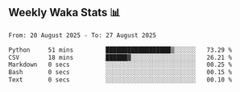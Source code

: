 ## Weekly Waka Stats 📊
<!--START_SECTION:waka-->

```txt
From: 20 August 2025 - To: 27 August 2025

Python     51 mins         ██████████████████▒░░░░░░   73.29 %
CSV        18 mins         ██████▓░░░░░░░░░░░░░░░░░░   26.21 %
Markdown   0 secs          ░░░░░░░░░░░░░░░░░░░░░░░░░   00.25 %
Bash       0 secs          ░░░░░░░░░░░░░░░░░░░░░░░░░   00.15 %
Text       0 secs          ░░░░░░░░░░░░░░░░░░░░░░░░░   00.10 %
```

<!--END_SECTION:waka-->

<!--

Here are some ideas to get you started:

- 🔭 I’m currently working on (way to add branches committed on)
- 🌱 I’m currently learning Web Frameworks and Machine Learning! (Lisp, JS (react & angular), Python, and __)
- 💬 Ask me about ...
- 📫 How to reach me: 
- 😄 Pronouns: He/Him/His
- ⚡ Fun fact: ...

that-recsys-lab
-->
